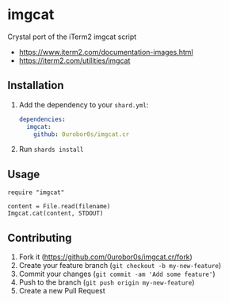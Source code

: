 # imgcat

Crystal port of the iTerm2 imgcat script

* https://www.iterm2.com/documentation-images.html
* https://iterm2.com/utilities/imgcat

## Installation

1. Add the dependency to your `shard.yml`:

   ```yaml
   dependencies:
     imgcat:
       github: 0urobor0s/imgcat.cr
   ```

2. Run `shards install`

## Usage

```crystal
require "imgcat"
```

```crystal
content = File.read(filename)
Imgcat.cat(content, STDOUT)
```

## Contributing

1. Fork it (<https://github.com/0urobor0s/imgcat.cr/fork>)
2. Create your feature branch (`git checkout -b my-new-feature`)
3. Commit your changes (`git commit -am 'Add some feature'`)
4. Push to the branch (`git push origin my-new-feature`)
5. Create a new Pull Request
